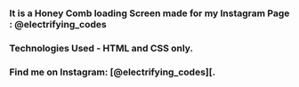 ### It is a Honey Comb loading Screen made for my Instagram Page : @electrifying_codes

### Technologies Used - HTML and CSS only.

### Find me on Instagram: [@electrifying_codes][.

[instagram]: https://www.instagram.com/electrifying_codes